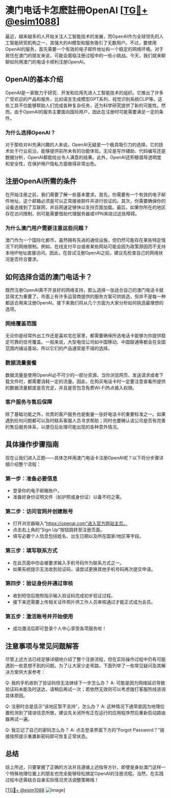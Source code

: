 # 澳门电话卡怎麽註冊OpenAI [[TG💪+ @esim1088](https://t.me/s/esim1088)]

最近，越来越多的人开始关注人工智能技术的发展，而OpenAI作为全球领先的人工智能研究机构之一，其强大的AI模型和服务吸引了无数用户。不过，要使用OpenAI的服务，首先需要一个有效的电子邮件地址和一个稳定的网络环境。对于居住在澳门的朋友来说，可能会面临注册过程中的一些小挑战。今天，我们就来聊聊如何用澳门的电话卡顺利注册OpenAI。

## OpenAI的基本介绍

OpenAI是一家致力于研究、开发和应用先进人工智能技术的组织。它推出了许多广受欢迎的产品和服务，比如语言生成模型GPT系列、视觉识别系统CLIP等。这些工具不仅能够帮助人们完成各种复杂任务，还为科学研究提供了新的可能性。然而，由于OpenAI的服务主要面向国际用户，因此在注册时可能需要满足一定的条件。

### 为什么选择OpenAI？

对于那些对AI充满兴趣的人来说，OpenAI无疑是一个极具吸引力的选择。它的技术处于行业前沿，能够提供前所未有的功能体验。无论是写作辅助、代码编写还是数据分析，OpenAI都能给出令人满意的结果。此外，OpenAI还积极倡导透明度和安全性，在保护用户隐私方面做得非常出色。

## 注册OpenAI所需的条件

在开始注册之前，我们需要了解一些基本要求。首先，你需要有一个有效的电子邮件地址，这个邮箱必须是可以正常接收邮件并进行验证的。其次，你需要确保你的设备连接到了互联网，并且网速足够快以支持页面加载。最后，如果你所在的地区存在访问限制，则可能需要借助代理服务器或VPN来绕过这些障碍。

### 为什么澳门用户需要注意这些问题？

澳门作为一个国际化都市，虽然拥有先进的通信设施，但仍然可能存在某些特定情况下的网络限制。例如，在线支付平台或者某些网站可能会因为政策原因而不支持本地IP地址直接访问。因此，在尝试注册OpenAI之前，建议先检查自己的网络状况是否符合要求。

## 如何选择合适的澳门电话卡？

既然注册OpenAI离不开良好的网络支持，那么选择一张适合自己的澳门电话卡就显得尤为重要了。市面上有许多运营商提供的服务方案可供挑选，但并不是每一种都适合用来注册OpenAI。接下来我们将从几个方面为大家分析如何挑选最理想的选项。

### 网络覆盖范围

无论你是经常外出工作还是喜欢宅在家里，都需要确保所选电话卡能够为你提供稳定可靠的信号覆盖。一般来说，大型电信公司如中国移动、中国联通等都会在全国范围内铺设基站，所以它们的产品通常是不错的选择。

### 数据流量套餐

数据流量是使用OpenAI必不可少的一部分资源。当你浏览网页、发送请求或者下载文件时，都需要消耗一定的流量。因此，在购买电话卡时一定要注意查看所提供的数据流量额度是否充足，并且是否包含免费Wi-Fi热点接入权限。

### 客户服务与售后保障

除了基础功能之外，优质的客户服务也是衡量一张好电话卡的重要标准之一。如果遇到任何问题都可以及时联系客服人员寻求帮助；同时也要确认该公司是否有完善的售后服务体系，以便日后处理可能出现的各种意外情况。

## 具体操作步骤指南

现在让我们进入正题——具体怎样用澳门电话卡注册OpenAI呢？以下将分步骤详细介绍整个流程：

### 第一步：准备必要信息
- 登录你的电子邮箱账户。
- 准备好身份证明文件（如护照或身份证）以备不时之需。

### 第二步：访问官网并创建账号
- 打开浏览器输入“https://openai.com”进入官方网站主页。
- 点击右上角的“Sign Up”按钮跳转至注册页面。
- 填写必要个人信息包括姓名、出生日期以及所在国家/地区等字段。

### 第三步：填写联系方式
- 在此页面中你会被要求输入手机号码作为联系方式之一。
- 如果系统提示无法收到验证码，请尝试更换其他手机号码再次提交申请。

### 第四步：验证身份并通过审核
- 收到短信后按照指示输入验证码完成初步验证过程。
- 接下来还需要上传相关证件照片供工作人员审核通过才能正式成为会员。

### 第五步：激活账号并开始使用
- 成功激活后即可登录个人中心享受各项服务啦！

## 注意事项与常见问题解答

尽管上述方法已经足够详细地介绍了整个注册流程，但在实际操作过程中仍有可能遇到一些意想不到的问题。为了让大家少走弯路，下面列举了一些常见疑问及其解决方案供大家参考：

Q: 我的手机收到了验证码但无法继续下一步怎么办？
A: 可能是因为网络延迟导致验证码未能及时送达，请稍后再试一次；若依然无效则可以考虑拨打客服热线咨询具体原因。

Q: 注册时总是显示“该地区暂不支持”，怎么办？
A: 这种情况下通常是因为地理位置检测到了错误信息所致，建议先关闭所有正在运行的应用程序然后重新启动路由器再试一遍。

Q: 我忘记了自己的密码怎么办？
A: 点击登录界面下方的“Forgot Password？”链接按照提示重置新密码即可恢复正常状态。

## 总结

综上所述，只要掌握了正确的方法并且遵循上述指导方针，即使是身处澳门这样一个特殊地理位置上的朋友也完全能够轻松搞定OpenAI的注册流程。当然，在实践过程中还需结合自身实际情况灵活调整策略哦！

[[TG💪+ @esim1088](https://t.me/s/esim1088) ![Image](https://i.postimg.cc/4NQfJmqS/Snipaste-2025-05-13-00-14-12.png)]